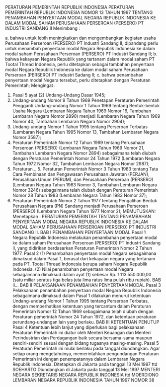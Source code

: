  PERATURAN PEMERINTAH REPUBLIK INDONESIA PERATURAN PEMERINTAH REPUBLIK INDONESIA NOMOR 13 TAHUN 1997 TENTANG PENAMBAHAN PENYERTAAN MODAL NEGARA REPUBLIK INDONESIA KE DALAM MODAL SAHAM PERUSAHAAN PERSEROAN (PERSERO) PT INDUSTRI SANDANG II
Menimbang :

a. bahwa untuk lebih meningkatkan dan mengembangkan kegiatan usaha Perusahaan Perseroan (PERSERO) PT Industri Sandang II, dipandang perlu untuk menambah penyertaan modal Negara Republik Indonesia ke dalam modal saham Perusahaan Perseroan (PERSERO) PT Industri Sandang II;
b. bahwa kekayaan Negara Republik yang tertanam dalam modal saham PT Tootal Thread Indonesia, perlu ditetapkan sebagai tambahan penyertaan modal Negara Republik Indonesia ke dalam modal saham Perusahaan Perseroan (PERSERO) PT Industri Sadang II;
c. bahwa penambahan penyertaan modal Negara tersebut, perlu ditetapkan dengan Peraturan Pemerintah;
Mengingat :

1. Pasal 5 ayat (2) Undang-Undang Dasar 1945;
2. Undang-undang Nomor 9 Tahun 1969 Penetapan Peraturan Pemerintah Pengganti Undang-undang Nomor 1 Tahun 1969 tentang Bentuk-bentuk Usaha Negara (Lembaran Negara Tahun 1969 Nomor 16, Tambahan Lembaran Negara Nomor 2890) menjadi (Lembaran Negara Tahun 1969 Nomor 40, Tambahan Lembaran Negara Nomor 2904);
3. Undang-undang Nomor 1 Tahun 1995 tentang Perseroan Terbatas (Lembaran Negara Tahun 1995 Nomor 13, Tambahan Lembaran Negara Nomor 3587);
4. Peraturan Pemerintah Nomor 12 Tahun 1969 tentang Perusahaan Perseroan (PERSERO) (Lembaran Negara Tahun 1969 Nomor 21, Tambahan Lembaran Negara Nomor 2894) sebagaimana telah diubah dengan Peraturan Pemerintah Nomor 24 Tahun 1972 (Lembaran Negara Tahun 1972 Nomor 32, Tambahan Lembaran Negara Nomor 2987);
5. Peraturan… 5. Peraturan Pemerintah Nomor 3 Tahun 1983 tentang Tata Cara Pembinaan dan Pengawasan Perusahaan Jawatan (PERJAN), Perusahaan Umum (PERUM), dan Perusahaan Perseroan (PERSERO) (Lembaran Negara Tahun 1983 Nomor 3, Tambahan Lembaran Negara Nomor 3246) sebagaimana telah diubah dengan Peraturan Pemerintah Nomor 28 Tahun 1983 (Lembaran Negara Tahun 1983 Nomor 37);
6. Peraturan Pemerintah Nomor 2 Tahun 1977 tentang Pengalihan Bentuk Perusahaan Negara (PN) Sandang menjadi Perusahaan Perseroan (PERSERO) (Lembaran Negara Tahun 1977 Nomor 2);
MEMUTUSKAN:
 Menetapkan : PERATURAN PEMERINTAH TENTANG PENAMBAHAN PENYERTAAN MODAL NEGARA REPUBLIK INDONESIA KE DALAM MODAL SAHAM PERUSAHAAN PERSEROAN (PERSERO) PT INDUSTRI SANDANG II.
BAB I PENAMBAHAN PENYERTAAN MODAL
Pasal 1
Negara Republik Indonesia melakukan penambahan penyertaan modal ke dalam saham Perusahaan Perseroan (PERSERO) PT Industri Sandang II, yang didirikan berdasarkan Peraturan Pemerintah Nomor 2 Tahun 1977.
Pasal 2
(1) Penambahan penyertaan modal Negara sebagaimana dimaksud dalam Pasal 1, berasal dari kekayaan negara yang tertanam pada PT. Tootal Thread Indonesia berupa saham Negara Republik Indonesia.
(2) Nilai penambahan penyertaan modal Negara sebagaimana dimaksud dalam ayat (1) sebesar Rp. 1.113.550.000,00 (satu miliar seratus tiga belas juta lima ratus lima puluh ribu rupiah). BAB II…
BAB II PELAKSANAAN PENAMBAHAN PENYERTAAN MODAL
Pasal 3
Pelaksanaan penambahan penyertaan modal Negara Republik Indonesia sebagaimana dimaksud dalam Pasal 1 dilakukan menurut ketentuan Undang-undang Nomor 1 Tahun 1995 tentang Perseroan Terbatas, dengan memperhatikan ketentuan yang tercantum dalam Peraturan Pemerintah Nomor 12 Tahun 1969 sebagaimana telah diubah dengan Peraturan pemerintah Nomor 24 Tahun 1972, dan ketentuan peraturan perundang-undangan lain yang berlaku.
BAB III KETENTUAN PENUTUP
Pasal 4
Ketentuan lebih lanjut yang diperlukan bagi pelaksanaan Peraturan Pemerintah ini diatur oleh Menteri Keuangan dan Menteri Perindustrian dan Perdagangan baik secara bersama-sama maupun sendiri-sendiri sesuai dengan bidang tugasnya masing-masing.
Pasal 5
Peraturan Pemerintah ini mulai berlaku pada tanggal diundangkan.
Agar setiap orang mengetahuinya, memerintahkan pengundangan Peraturan Pemerintah ini dengan penempatannya dalam Lembaran Negara Republik Indonesia. Ditetapkan di Jakarta pada tanggal 13 Mei 1997 ttd SOEHARTO Diundangkan di Jakarta pada tanggal 13 Mei 1997 MENTERI NEGARA SEKRETARIS NEGARA REPUBLIK INDONESIA ttd MOERDIONO LEMBARAN NEGARA REPUBLIK INDONESIA TAHUN 1997 NOMOR 38